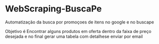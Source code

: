 # WebScraping-BuscaPe
Automatização da busca por promoçoes de itens no google e no buscape

Objetivo é Encontrar alguns produtos em oferta dentro da faixa de preço desejada
e no final gerar uma tabela com detalhese enviar por email
